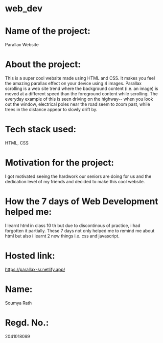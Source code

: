 # web_dev

# Name of the project:
Parallax Website

# About the project: 
This is a super cool website made using HTML and CSS. It makes you feel the amazing parallax effect on your device using 4 images. Parallax scrolling is a web site trend where the background content (i.e. an image) is moved at a different speed than the foreground content while scrolling. The everyday example of this is seen driving on the highway-- when you look out the window, electrical poles near the road seem to zoom past, while trees in the distance appear to slowly drift by.

# Tech stack used:
HTML, CSS

# Motivation for the project:
I got motivated seeing the hardwork our seniors are doing for us and the dedication level of my friends and decided to make this cool website.

# How the 7 days of Web Development helped me:
I learnt html in class 10 th but due to discontinous of practice, i had forgotten it partially. These 7 days not only helped me to remind me about html but also i learnt 2 new things i.e. css and javascript.
# Hosted link:
https://parallax-sr.netlify.app/
# Name:
Soumya Rath
# Regd. No.:
2041018069
